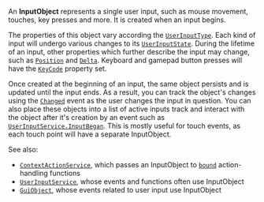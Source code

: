 An **InputObject** represents a single user input, such as mouse movement,
touches, key presses and more. It is created when an input begins.

The properties of this object vary according the
[`UserInputType`](https://create.roblox.com/docs/reference/engine/classes/InputObject#UserInputType). Each kind of input will
undergo various changes to its
[`UserInputState`](https://create.roblox.com/docs/reference/engine/classes/InputObject#UserInputState). During the lifetime of an
input, other properties which further describe the input may change, such as
[`Position`](https://create.roblox.com/docs/reference/engine/classes/InputObject#Position) and [`Delta`](https://create.roblox.com/docs/reference/engine/classes/InputObject#Delta).
Keyboard and gamepad button presses will have the
[`KeyCode`](https://create.roblox.com/docs/reference/engine/classes/InputObject#KeyCode) property set.

Once created at the beginning of an input, the same object persists and is
updated until the input ends. As a result, you can track the object's changes
using the [`Changed`](https://create.roblox.com/docs/reference/engine/classes/Instance#Changed) event as the user changes the input
in question. You can also place these objects into a list of active inputs
track and interact with the object after it's creation by an event such as
[`UserInputService.InputBegan`](https://create.roblox.com/docs/reference/engine/classes/UserInputService#InputBegan). This is mostly useful for touch events,
as each touch point will have a separate InputObject.

See also:

- [`ContextActionService`](https://create.roblox.com/docs/reference/engine/classes/ContextActionService), which passes an InputObject to
[`bound`](https://create.roblox.com/docs/reference/engine/classes/ContextActionService#BindAction) action-handling functions
- [`UserInputService`](https://create.roblox.com/docs/reference/engine/classes/UserInputService), whose events and functions often use InputObject
- [`GuiObject`](https://create.roblox.com/docs/reference/engine/classes/GuiObject), whose events related to user input use InputObject